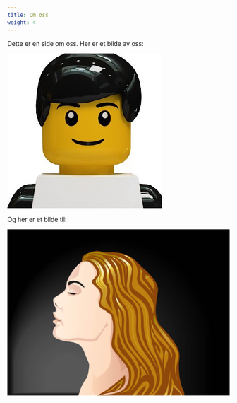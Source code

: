 ```yaml
---
title: Om oss
weight: 4
---
```

Dette er en side om oss. Her er et bilde av oss:

![bilde](../people/john-doe/featured.jpg)

Og her er et bilde til:

![bilde](../people/jane-doe/featured.jpg)
